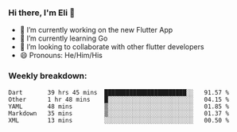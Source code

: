 ### Hi there, I'm Eli 👋
- 🔭 I’m currently working on the new Flutter App
- 🌱 I’m currently learning Go
- 🦄 I’m looking to collaborate with other flutter developers
- 😄 Pronouns: He/Him/His

### Weekly breakdown:
<!--START_SECTION:waka-->
```text
Dart       39 hrs 45 mins  ███████████████████████░░   91.57 % 
Other      1 hr 48 mins    █░░░░░░░░░░░░░░░░░░░░░░░░   04.15 % 
YAML       48 mins         ▒░░░░░░░░░░░░░░░░░░░░░░░░   01.85 % 
Markdown   35 mins         ▒░░░░░░░░░░░░░░░░░░░░░░░░   01.37 % 
XML        13 mins         ░░░░░░░░░░░░░░░░░░░░░░░░░   00.50 % 
```
<!--END_SECTION:waka-->
